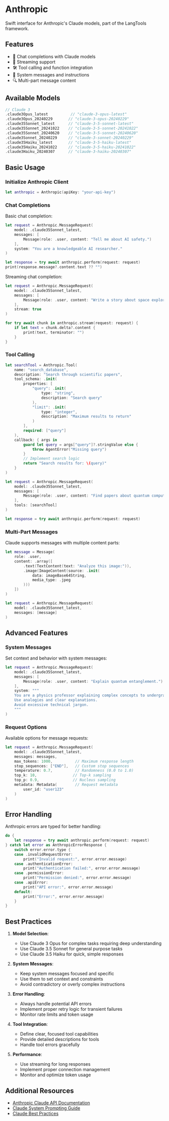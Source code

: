 # Anthropic

Swift interface for Anthropic's Claude models, part of the LangTools framework.

## Features

- 🤖 Chat completions with Claude models
- 🔄 Streaming support
- 🛠️ Tool calling and function integration
- 📝 System messages and instructions
- 🔍 Multi-part message content

## Available Models

```swift
// Claude 3
.claude3Opus_latest          // "claude-3-opus-latest"
.claude3Opus_20240229       // "claude-3-opus-20240229"
.claude35Sonnet_latest      // "claude-3-5-sonnet-latest"
.claude35Sonnet_20241022    // "claude-3-5-sonnet-20241022"
.claude35Sonnet_20240620    // "claude-3-5-sonnet-20240620"
.claude3Sonnet_20240229     // "claude-3-sonnet-20240229"
.claude35Haiku_latest       // "claude-3-5-haiku-latest"
.claude35Haiku_20241022     // "claude-3-5-haiku-20241022"
.claude3Haiku_20240307      // "claude-3-haiku-20240307"
```

## Basic Usage

### Initialize Anthropic Client

```swift
let anthropic = Anthropic(apiKey: "your-api-key")
```

### Chat Completions

Basic chat completion:
```swift
let request = Anthropic.MessageRequest(
    model: .claude35Sonnet_latest,
    messages: [
        Message(role: .user, content: "Tell me about AI safety.")
    ],
    system: "You are a knowledgeable AI researcher."
)

let response = try await anthropic.perform(request: request)
print(response.message?.content.text ?? "")
```

Streaming chat completion:
```swift
let request = Anthropic.MessageRequest(
    model: .claude35Sonnet_latest,
    messages: [
        Message(role: .user, content: "Write a story about space exploration.")
    ],
    stream: true
)

for try await chunk in anthropic.stream(request: request) {
    if let text = chunk.delta?.content {
        print(text, terminator: "")
    }
}
```

### Tool Calling

```swift
let searchTool = Anthropic.Tool(
    name: "search_database",
    description: "Search through scientific papers",
    tool_schema: .init(
        properties: [
            "query": .init(
                type: "string",
                description: "Search query"
            ),
            "limit": .init(
                type: "integer",
                description: "Maximum results to return"
            )
        ],
        required: ["query"]
    ),
    callback: { args in
        guard let query = args["query"]?.stringValue else {
            throw AgentError("Missing query")
        }
        // Implement search logic
        return "Search results for: \(query)"
    }
)

let request = Anthropic.MessageRequest(
    model: .claude35Sonnet_latest,
    messages: [
        Message(role: .user, content: "Find papers about quantum computing.")
    ],
    tools: [searchTool]
)

let response = try await anthropic.perform(request: request)
```

### Multi-Part Messages

Claude supports messages with multiple content parts:

```swift
let message = Message(
    role: .user,
    content: .array([
        .text(TextContent(text: "Analyze this image:")),
        .image(ImageContent(source: .init(
            data: imageBase64String,
            media_type: .jpeg
        )))
    ])
)

let request = Anthropic.MessageRequest(
    model: .claude35Sonnet_latest,
    messages: [message]
)
```

## Advanced Features

### System Messages

Set context and behavior with system messages:

```swift
let request = Anthropic.MessageRequest(
    model: .claude35Sonnet_latest,
    messages: [
        Message(role: .user, content: "Explain quantum entanglement.")
    ],
    system: """
    You are a physics professor explaining complex concepts to undergraduate students.
    Use analogies and clear explanations.
    Avoid excessive technical jargon.
    """
)
```

### Request Options

Available options for message requests:

```swift
let request = Anthropic.MessageRequest(
    model: .claude35Sonnet_latest,
    messages: messages,
    max_tokens: 1000,          // Maximum response length
    stop_sequences: ["END"],   // Custom stop sequences
    temperature: 0.7,          // Randomness (0.0 to 1.0)
    top_k: 10,                // Top-k sampling
    top_p: 0.9,               // Nucleus sampling
    metadata: Metadata(        // Request metadata
        user_id: "user123"
    )
)
```

## Error Handling

Anthropic errors are typed for better handling:

```swift
do {
    let response = try await anthropic.perform(request: request)
} catch let error as AnthropicErrorResponse {
    switch error.error.type {
    case .invalidRequestError:
        print("Invalid request:", error.error.message)
    case .authenticationError:
        print("Authentication failed:", error.error.message)
    case .permissionError:
        print("Permission denied:", error.error.message)
    case .apiError:
        print("API error:", error.error.message)
    default:
        print("Error:", error.error.message)
    }
}
```

## Best Practices

1. **Model Selection**: 
   - Use Claude 3 Opus for complex tasks requiring deep understanding
   - Use Claude 3.5 Sonnet for general purpose tasks
   - Use Claude 3.5 Haiku for quick, simple responses

2. **System Messages**:
   - Keep system messages focused and specific
   - Use them to set context and constraints
   - Avoid contradictory or overly complex instructions

3. **Error Handling**:
   - Always handle potential API errors
   - Implement proper retry logic for transient failures
   - Monitor rate limits and token usage

4. **Tool Integration**:
   - Define clear, focused tool capabilities
   - Provide detailed descriptions for tools
   - Handle tool errors gracefully

5. **Performance**:
   - Use streaming for long responses
   - Implement proper connection management
   - Monitor and optimize token usage

## Additional Resources

- [Anthropic Claude API Documentation](https://docs.anthropic.com/claude/reference/)
- [Claude System Prompting Guide](https://docs.anthropic.com/claude/docs/system-prompting)
- [Claude Best Practices](https://docs.anthropic.com/claude/docs/best-practices)

